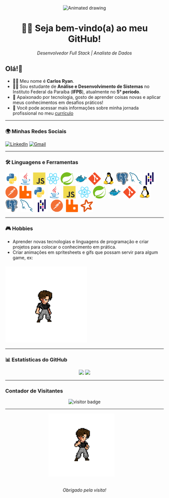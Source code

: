 <div align="center">
    <img src="files/meInDraw.gif" width="220" height="350" alt="Animated drawing">
 </div> 
    
  <h1 align="center"> 👩‍💻 Seja bem-vindo(a) ao meu GitHub! </h1> 
  <p align="center"><i>Desenvolvedor Full Stack | Analista de Dados</i></p>

## Olá!👋

- 🙋‍♂️ Meu nome é **Carlos Ryan**.  
- 🧑‍💻 Sou estudante de **Análise e Desenvolvimento de Sistemas** no Instituto Federal da Paraíba (**IFPB**), atualmente no **5° período**.  
- 🚀 Apaixonado por tecnologia, gosto de aprender coisas novas e aplicar meus conhecimentos em desafios práticos! 
- 📄 Você pode acessar mais informações sobre minha jornada profissional no meu [currículo](https://drive.google.com/uc?export=download&id=1mNRe_pmpdYRbHbf3yB3smlhQ-Bm3ROvf)

---

### **🌍 Minhas Redes Sociais**
[![LinkedIn](https://img.shields.io/badge/LinkedIn-0077B5?style=for-the-badge&logo=linkedin&logoColor=white)](https://www.linkedin.com/in/carlos-ryan-726820279/)
[![Gmail](https://img.shields.io/badge/Gmail-D14836?style=for-the-badge&logo=gmail&logoColor=white)](mailto:carlosryan.profissional@gmail.com)

---

### **🛠️ Linguagens e Ferramentas**
<div>
   <img src="https://github.com/devicons/devicon/blob/master/icons/python/python-original.svg" title="Python" alt="Python" width="40" height="40"/>
   <img src="https://github.com/devicons/devicon/blob/master/icons/java/java-original.svg" title="Java" alt="Java" width="40" height="40"/>
   <img src="https://github.com/devicons/devicon/blob/master/icons/javascript/javascript-original.svg" title="JavaScript" alt="JavaScript" width="40" height="40"/>
   <img src="https://github.com/devicons/devicon/blob/master/icons/react/react-original.svg" title="React" alt="React" width="40" height="40"/>
   <img src="https://github.com/devicons/devicon/blob/master/icons/spring/spring-original.svg" title="Spring" alt="Spring" width="40" height="40"/>
   <img src="https://github.com/devicons/devicon/blob/master/icons/docker/docker-original.svg" title="Docker" alt="Docker" width="40" height="40"/>
   <img src="https://github.com/devicons/devicon/blob/master/icons/git/git-original.svg" title="Git" alt="Git" width="40" height="40"/>
   <img src="https://github.com/devicons/devicon/blob/master/icons/linux/linux-original.svg" title="Linux" alt="Linux" width="40" height="40"/>
   <img src="https://github.com/devicons/devicon/blob/master/icons/postgresql/postgresql-original.svg" title="PostgreSQL" alt="PostgreSQL" width="40" height="40"/>
   <img src="https://github.com/devicons/devicon/blob/master/icons/mysql/mysql-original.svg" title="MySQL" alt="MySQL" width="40" height="40"/>
   <img src="https://github.com/devicons/devicon/blob/master/icons/pandas/pandas-original.svg" title="Pandas" alt="Pandas" width="40" height="40"/>
   <img src="https://github.com/devicons/devicon/blob/master/icons/postman/postman-original.svg" title="Postman" alt="Postman" width="40" height="40"/>
   <img src="https://github.com/devicons/devicon/blob/master/icons/rabbitmq/rabbitmq-original.svg" title="RabbitMQ" alt="RabbitMQ" width="40" height="40"/>
   <img src="https://github.com/devicons/devicon/blob/master/icons/python/python-original.svg" title="Python" alt="Python" width="40" height="40"/>&nbsp;
   <img src="https://github.com/devicons/devicon/blob/master/icons/java/java-original.svg" title="Java" alt="Java" width="40" height="40"/>&nbsp;
   <img src="https://github.com/devicons/devicon/blob/master/icons/javascript/javascript-original.svg" title="JavaScript" alt="JavaScript" width="40" height="40"/>&nbsp;
   <img src="https://github.com/devicons/devicon/blob/master/icons/react/react-original.svg" title="React" alt="React" width="40" height="40"/>&nbsp;
   <img src="https://github.com/devicons/devicon/blob/master/icons/spring/spring-original.svg" title="Spring" alt="Spring" width="40" height="40"/>&nbsp;
   <img src="https://github.com/devicons/devicon/blob/master/icons/docker/docker-original.svg" title="Docker" alt="Docker" width="40" height="40"/>&nbsp;
   <img src="https://github.com/devicons/devicon/blob/master/icons/git/git-original.svg" title="Git" alt="Git" width="40" height="40"/>&nbsp;
   <img src="https://github.com/devicons/devicon/blob/master/icons/linux/linux-original.svg" title="Linux" alt="Linux" width="40" height="40"/>&nbsp;
   <img src="https://github.com/devicons/devicon/blob/master/icons/postgresql/postgresql-original.svg" title="PostgreSQL" alt="PostgreSQL" width="40" height="40"/>&nbsp;
   <img src="https://github.com/devicons/devicon/blob/master/icons/mysql/mysql-original.svg" title="MySQL" alt="MySQL" width="40" height="40"/>&nbsp;
   <img src="https://github.com/devicons/devicon/blob/master/icons/pandas/pandas-original.svg" title="Pandas" alt="Pandas" width="40" height="40"/>&nbsp;
   <img src="https://github.com/devicons/devicon/blob/master/icons/postman/postman-original.svg" title="Postman" alt="Postman" width="40" height="40"/>&nbsp;
   <img src="https://github.com/devicons/devicon/blob/master/icons/rabbitmq/rabbitmq-original.svg" title="RabbitMQ" alt="RabbitMQ" width="40" height="40"/>&nbsp;
   <img src="https://github.com/devicons/devicon/blob/master/icons/apachespark/apachespark-original.svg" title="Apache Spark" alt="Apache Spark" width="40" height="40"/>
 </div>

---

### **🎮 Hobbies**

  - Aprender novas tecnologias e linguagens de programação e criar projetos para colocar o conhecimento em prática.
  - Criar animações em spritesheets e gifs que possam servir para algum game, ex:

<div style="display: flex; justify-content: left; margin: 20px 0;">
  <div style="display: flex; justify-content: left; align-items: center;">
    <img src="files/meInPixelTransformation.gif" width="260" height="240" alt="animação">
  </div>
</div>

---

### **📊 Estatísticas do GitHub**
<div align="center">
  <img src="https://github-readme-stats.vercel.app/api?username=CarlosRyan07&show_icons=true&theme=dark&include_all_commits=true&count_private=true" />
  <img src="https://github-readme-stats.vercel.app/api/top-langs?username=CarlosRyan07&layout=compact&custom_title=Most%20Used%20Languages&langs_count=8&theme=dark" />
</div>

---

### **Contador de Visitantes**
<div align="center">  
  <img src="https://profile-counter.glitch.me/%7BCarlosRyan07%7D/count.svg" alt="visitor badge" width="30%">
</div>

---

 <div align="center">
    <img src="files/joinha.png" width="210" height="200" alt="joinha" style="margin-right: 20px;">
 </div>
 <br>
 <p align="center"><i>Obrigado pela visita!</i></p>
